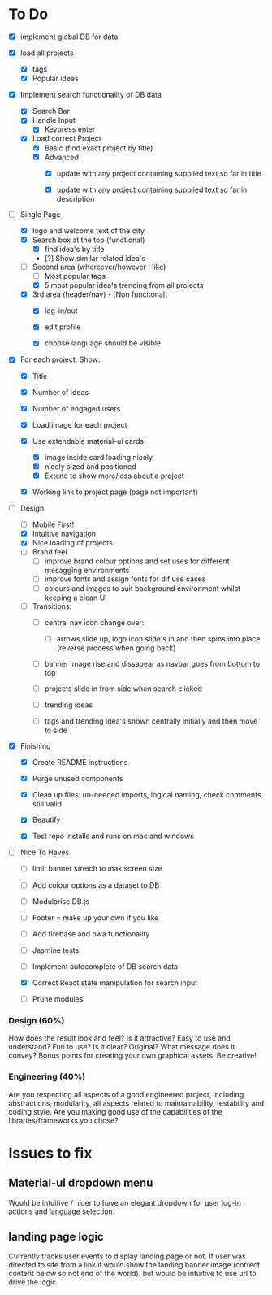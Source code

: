 # To Do

- [x] implement global DB for data

- [x] load all projects
    - [x] tags
    - [x] Popular ideas

- [x] Implement search functionality of DB data
    - [x] Search Bar
    - [x] Handle Input
        - [x] Keypress enter
    - [x] Load correct Project
        - [x] Basic (find exact project by title)
        - [x] Advanced
            - [x] update with any project containing supplied text so far in title
            - [x] update with any project containing supplied text so far in description


- [ ] Single Page
    - [x] logo and welcome text of the city
    - [x] Search box at the top (functional)
        - [x] find idea's by title
        - [?] Show similar related idea's
    - [ ] Second area (whereever/however I like)
        - [ ] Most popular tags
        - [x] 5 most popular idea's trending from all projects
    - [x] 3rd area (header/nav) - [Non funcitonal]
        - [x] log-in/out
        - [x] edit profile
        - [x] choose language should be visible


- [x] For each project. Show:
    - [x] Title
    - [x] Number of ideas
    - [x] Number of engaged users
    - [x] Load image for each project
    - [x] Use extendable material-ui cards:
        - [x] image inside card loading nicely
        - [x] nicely sized and positioned
        - [x] Extend to show more/less about a project
    - [x] Working link to project page (page not important)


- [ ] Design
    - [ ] Mobile First!
    - [x] Intuitive navigation
    - [x] Nice loading of projects
    - [ ] Brand feel
        - [ ] improve brand colour options and set uses for different mesagging environments
        - [ ] improve fonts and assign fonts for dif use cases
        - [ ] colours and images to suit background environment whilst keeping a clean UI
    - [ ] Transitions:
        - [ ] central nav icon change over:
            - [ ] arrows slide up, logo icon slide's in and then spins into place (reverse process when going back)
        - [ ] banner image rise and dissapear as navbar goes from bottom to top
        - [ ] projects slide in from side when search clicked
        - [ ] trending ideas
        - [ ] tags and trending idea's shown centrally initially and then move to side


- [x] Finishing
    - [x] Create README instructions
    - [x] Purge unused components
    - [x] Clean up files: un-needed imports, logical naming, check comments still valid
    - [x] Beautify
    - [x] Test repo installs and runs on mac and windows



- [ ] Nice To Haves
    - [ ] limit banner stretch to max screen size
    - [ ] Add colour options as a dataset to DB
    - [ ] Modularise DB.js
    - [ ] Footer = make up your own if you like
    - [ ] Add firebase and pwa functionality
    - [ ] Jasmine tests
    - [ ] Implement autocomplete of DB search data
    - [x] Correct React state manipulation for search input
    - [ ] Prune modules



### Design (60%)
How does the result look and feel? Is it attractive? Easy to use and understand? Fun to use? Is it clear? Original? What message does it convey? Bonus points for creating your own graphical assets. Be creative!

### Engineering (40%)
Are you respecting all aspects of a good engineered project, including abstractions, modularity, all aspects related to maintainability, testability and coding style. Are you making good use of the capabilities of the libraries/frameworks you chose?



# Issues to fix

## Material-ui dropdown menu
Would be intuitive / nicer to have an elegant dropdown for user log-in actions and language selection.

## landing page logic
Currently tracks user events to display landing page or not. If user was directed to site from a link it would show the landing banner image (correct content below so not end of the world). but would be intuitive to use url to drive the logic